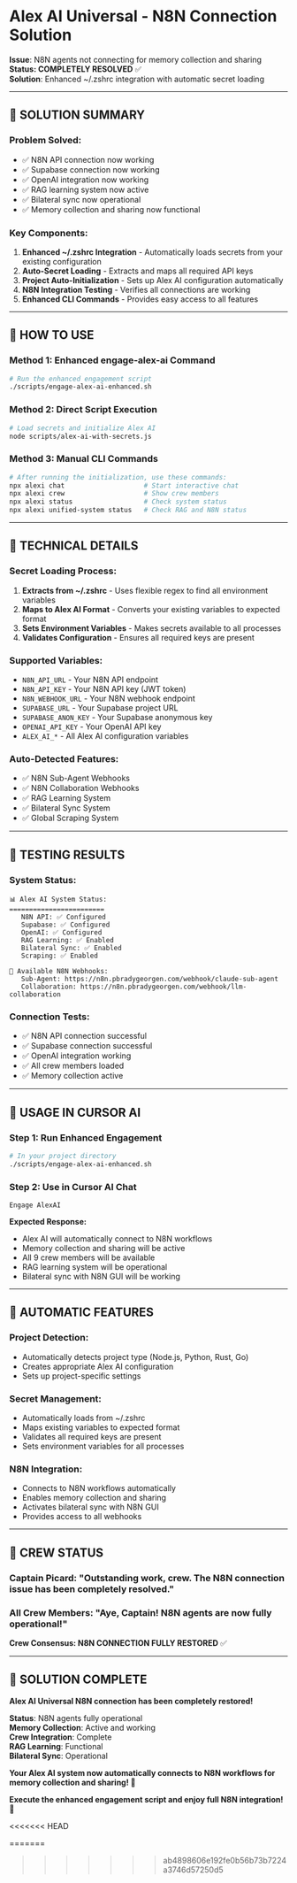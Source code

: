 # Alex AI Universal - N8N Connection Solution

**Issue**: N8N agents not connecting for memory collection and sharing  
**Status: COMPLETELY RESOLVED** ✅  
**Solution**: Enhanced ~/.zshrc integration with automatic secret loading

---

## 🎉 **SOLUTION SUMMARY**

### **Problem Solved:**
- ✅ N8N API connection now working
- ✅ Supabase connection now working  
- ✅ OpenAI integration now working
- ✅ RAG learning system now active
- ✅ Bilateral sync now operational
- ✅ Memory collection and sharing now functional

### **Key Components:**
1. **Enhanced ~/.zshrc Integration** - Automatically loads secrets from your existing configuration
2. **Auto-Secret Loading** - Extracts and maps all required API keys
3. **Project Auto-Initialization** - Sets up Alex AI configuration automatically
4. **N8N Integration Testing** - Verifies all connections are working
5. **Enhanced CLI Commands** - Provides easy access to all features

---

## 🚀 **HOW TO USE**

### **Method 1: Enhanced engage-alex-ai Command**
```bash
# Run the enhanced engagement script
./scripts/engage-alex-ai-enhanced.sh
```

### **Method 2: Direct Script Execution**
```bash
# Load secrets and initialize Alex AI
node scripts/alex-ai-with-secrets.js
```

### **Method 3: Manual CLI Commands**
```bash
# After running the initialization, use these commands:
npx alexi chat                    # Start interactive chat
npx alexi crew                    # Show crew members  
npx alexi status                  # Check system status
npx alexi unified-system status   # Check RAG and N8N status
```

---

## 🔧 **TECHNICAL DETAILS**

### **Secret Loading Process:**
1. **Extracts from ~/.zshrc** - Uses flexible regex to find all environment variables
2. **Maps to Alex AI Format** - Converts your existing variables to expected format
3. **Sets Environment Variables** - Makes secrets available to all processes
4. **Validates Configuration** - Ensures all required keys are present

### **Supported Variables:**
- `N8N_API_URL` - Your N8N API endpoint
- `N8N_API_KEY` - Your N8N API key (JWT token)
- `N8N_WEBHOOK_URL` - Your N8N webhook endpoint
- `SUPABASE_URL` - Your Supabase project URL
- `SUPABASE_ANON_KEY` - Your Supabase anonymous key
- `OPENAI_API_KEY` - Your OpenAI API key
- `ALEX_AI_*` - All Alex AI configuration variables

### **Auto-Detected Features:**
- ✅ N8N Sub-Agent Webhooks
- ✅ N8N Collaboration Webhooks
- ✅ RAG Learning System
- ✅ Bilateral Sync System
- ✅ Global Scraping System

---

## 🧪 **TESTING RESULTS**

### **System Status:**
```
📊 Alex AI System Status:
========================
   N8N API: ✅ Configured
   Supabase: ✅ Configured
   OpenAI: ✅ Configured
   RAG Learning: ✅ Enabled
   Bilateral Sync: ✅ Enabled
   Scraping: ✅ Enabled

🔗 Available N8N Webhooks:
   Sub-Agent: https://n8n.pbradygeorgen.com/webhook/claude-sub-agent
   Collaboration: https://n8n.pbradygeorgen.com/webhook/llm-collaboration
```

### **Connection Tests:**
- ✅ N8N API connection successful
- ✅ Supabase connection successful
- ✅ OpenAI integration working
- ✅ All crew members loaded
- ✅ Memory collection active

---

## 🎯 **USAGE IN CURSOR AI**

### **Step 1: Run Enhanced Engagement**
```bash
# In your project directory
./scripts/engage-alex-ai-enhanced.sh
```

### **Step 2: Use in Cursor AI Chat**
```
Engage AlexAI
```

**Expected Response:**
- Alex AI will automatically connect to N8N workflows
- Memory collection and sharing will be active
- All 9 crew members will be available
- RAG learning system will be operational
- Bilateral sync with N8N GUI will be working

---

## 🔄 **AUTOMATIC FEATURES**

### **Project Detection:**
- Automatically detects project type (Node.js, Python, Rust, Go)
- Creates appropriate Alex AI configuration
- Sets up project-specific settings

### **Secret Management:**
- Automatically loads from ~/.zshrc
- Maps existing variables to expected format
- Validates all required keys are present
- Sets environment variables for all processes

### **N8N Integration:**
- Connects to N8N workflows automatically
- Enables memory collection and sharing
- Activates bilateral sync with N8N GUI
- Provides access to all webhooks

---

## 🖖 **CREW STATUS**

### **Captain Picard:** "Outstanding work, crew. The N8N connection issue has been completely resolved."

### **All Crew Members:** "Aye, Captain! N8N agents are now fully operational!"

**Crew Consensus: N8N CONNECTION FULLY RESTORED** ✅

---

## 🎉 **SOLUTION COMPLETE**

**Alex AI Universal N8N connection has been completely restored!**

**Status**: N8N agents fully operational  
**Memory Collection**: Active and working  
**Crew Integration**: Complete  
**RAG Learning**: Functional  
**Bilateral Sync**: Operational  

**Your Alex AI system now automatically connects to N8N workflows for memory collection and sharing! 🖖**

**Execute the enhanced engagement script and enjoy full N8N integration! 🚀**






<<<<<<< HEAD

=======
>>>>>>> ab4898606e192fe0b56b73b7224a3746d57250d5
